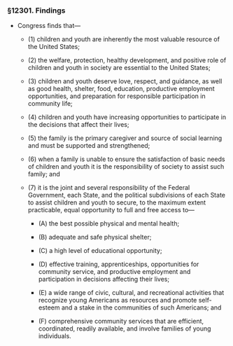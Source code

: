 ### §12301. Findings
* Congress finds that—

  * (1) children and youth are inherently the most valuable resource of the United States;

  * (2) the welfare, protection, healthy development, and positive role of children and youth in society are essential to the United States;

  * (3) children and youth deserve love, respect, and guidance, as well as good health, shelter, food, education, productive employment opportunities, and preparation for responsible participation in community life;

  * (4) children and youth have increasing opportunities to participate in the decisions that affect their lives;

  * (5) the family is the primary caregiver and source of social learning and must be supported and strengthened;

  * (6) when a family is unable to ensure the satisfaction of basic needs of children and youth it is the responsibility of society to assist such family; and

  * (7) it is the joint and several responsibility of the Federal Government, each State, and the political subdivisions of each State to assist children and youth to secure, to the maximum extent practicable, equal opportunity to full and free access to—

    * (A) the best possible physical and mental health;

    * (B) adequate and safe physical shelter;

    * (C) a high level of educational opportunity;

    * (D) effective training, apprenticeships, opportunities for community service, and productive employment and participation in decisions affecting their lives;

    * (E) a wide range of civic, cultural, and recreational activities that recognize young Americans as resources and promote self-esteem and a stake in the communities of such Americans; and

    * (F) comprehensive community services that are efficient, coordinated, readily available, and involve families of young individuals.